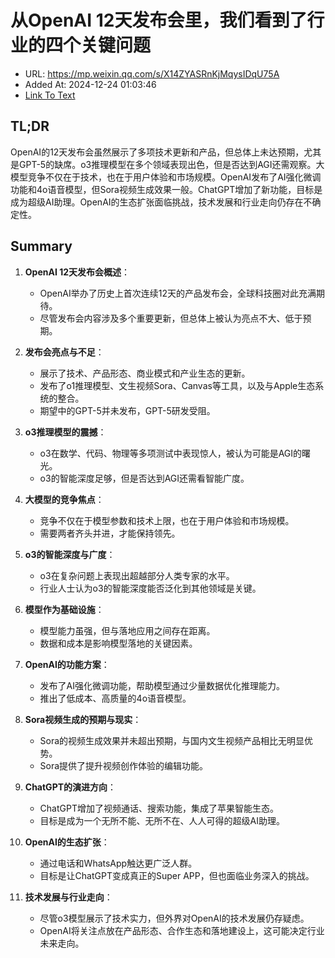 # 从OpenAI 12天发布会里，我们看到了行业的四个关键问题
- URL: https://mp.weixin.qq.com/s/X14ZYASRnKjMqysIDqU75A
- Added At: 2024-12-24 01:03:46
- [Link To Text](2024-12-24-从openai-12天发布会里，我们看到了行业的四个关键问题_raw.md)

## TL;DR
OpenAI的12天发布会虽然展示了多项技术更新和产品，但总体上未达预期，尤其是GPT-5的缺席。o3推理模型在多个领域表现出色，但是否达到AGI还需观察。大模型竞争不仅在于技术，也在于用户体验和市场规模。OpenAI发布了AI强化微调功能和4o语音模型，但Sora视频生成效果一般。ChatGPT增加了新功能，目标是成为超级AI助理。OpenAI的生态扩张面临挑战，技术发展和行业走向仍存在不确定性。

## Summary
1. **OpenAI 12天发布会概述**：
   - OpenAI举办了历史上首次连续12天的产品发布会，全球科技圈对此充满期待。
   - 尽管发布会内容涉及多个重要更新，但总体上被认为亮点不大、低于预期。

2. **发布会亮点与不足**：
   - 展示了技术、产品形态、商业模式和产业生态的更新。
   - 发布了o1推理模型、文生视频Sora、Canvas等工具，以及与Apple生态系统的整合。
   - 期望中的GPT-5并未发布，GPT-5研发受阻。

3. **o3推理模型的震撼**：
   - o3在数学、代码、物理等多项测试中表现惊人，被认为可能是AGI的曙光。
   - o3的智能深度足够，但是否达到AGI还需看智能广度。

4. **大模型的竞争焦点**：
   - 竞争不仅在于模型参数和技术上限，也在于用户体验和市场规模。
   - 需要两者齐头并进，才能保持领先。

5. **o3的智能深度与广度**：
   - o3在复杂问题上表现出超越部分人类专家的水平。
   - 行业人士认为o3的智能深度能否泛化到其他领域是关键。

6. **模型作为基础设施**：
   - 模型能力虽强，但与落地应用之间存在距离。
   - 数据和成本是影响模型落地的关键因素。

7. **OpenAI的功能方案**：
   - 发布了AI强化微调功能，帮助模型通过少量数据优化推理能力。
   - 推出了低成本、高质量的4o语音模型。

8. **Sora视频生成的预期与现实**：
   - Sora的视频生成效果并未超出预期，与国内文生视频产品相比无明显优势。
   - Sora提供了提升视频创作体验的编辑功能。

9. **ChatGPT的演进方向**：
   - ChatGPT增加了视频通话、搜索功能，集成了苹果智能生态。
   - 目标是成为一个无所不能、无所不在、人人可得的超级AI助理。

10. **OpenAI的生态扩张**：
    - 通过电话和WhatsApp触达更广泛人群。
    - 目标是让ChatGPT变成真正的Super APP，但也面临业务深入的挑战。

11. **技术发展与行业走向**：
    - 尽管o3模型展示了技术实力，但外界对OpenAI的技术发展仍存疑虑。
    - OpenAI将关注点放在产品形态、合作生态和落地建设上，这可能决定行业未来走向。
